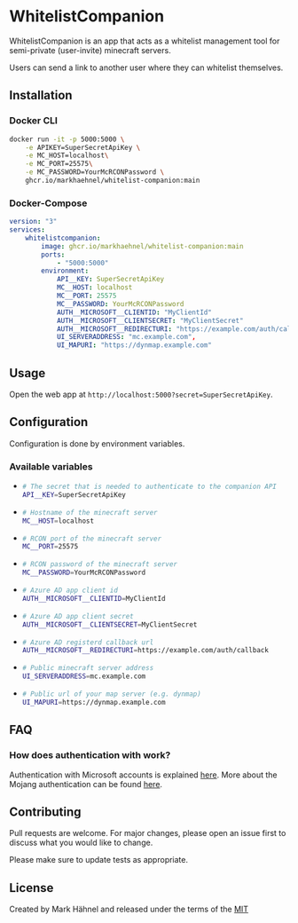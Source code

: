 # WhitelistCompanion

WhitelistCompanion is an app that acts as a whitelist management tool for semi-private (user-invite) minecraft servers.

Users can send a link to another user where they can whitelist themselves.

## Installation

### Docker CLI

```bash
docker run -it -p 5000:5000 \
    -e APIKEY=SuperSecretApiKey \
    -e MC_HOST=localhost\
    -e MC_PORT=25575\
    -e MC_PASSWORD=YourMcRCONPassword \
    ghcr.io/markhaehnel/whitelist-companion:main
```

### Docker-Compose

```yml
version: "3"
services:
    whitelistcompanion:
        image: ghcr.io/markhaehnel/whitelist-companion:main
        ports:
            - "5000:5000"
        environment:
            API__KEY: SuperSecretApiKey
            MC__HOST: localhost
            MC__PORT: 25575
            MC__PASSWORD: YourMcRCONPassword
            AUTH__MICROSOFT__CLIENTID: "MyClientId"
            AUTH__MICROSOFT__CLIENTSECRET: "MyClientSecret"
            AUTH__MICROSOFT__REDIRECTURI: "https://example.com/auth/callback"
            UI_SERVERADDRESS: "mc.example.com",
            UI_MAPURI: "https://dynmap.example.com"
```

## Usage

Open the web app at `http://localhost:5000?secret=SuperSecretApiKey`.

## Configuration

Configuration is done by environment variables.

### Available variables

-   ```bash
    # The secret that is needed to authenticate to the companion API
    API__KEY=SuperSecretApiKey
    ```
-   ```bash
    # Hostname of the minecraft server
    MC__HOST=localhost
    ```
-   ```bash
    # RCON port of the minecraft server
    MC__PORT=25575
    ```
-   ```bash
    # RCON password of the minecraft server
    MC__PASSWORD=YourMcRCONPassword
    ```
-   ```bash
    # Azure AD app client id
    AUTH__MICROSOFT__CLIENTID=MyClientId
    ```
-   ```bash
    # Azure AD app client secret
    AUTH__MICROSOFT__CLIENTSECRET=MyClientSecret
    ```
-   ```bash
    # Azure AD registerd callback url
    AUTH__MICROSOFT__REDIRECTURI=https://example.com/auth/callback
    ```
-   ```bash
    # Public minecraft server address
    UI_SERVERADDRESS=mc.example.com
    ```
-   ```bash
    # Public url of your map server (e.g. dynmap)
    UI_MAPURI=https://dynmap.example.com
    ```

## FAQ

### How does authentication with work?

Authentication with Microsoft accounts is explained [here](https://wiki.vg/Microsoft_Authentication_Scheme).
More about the Mojang authentication can be found [here](https://wiki.vg/Authentication).

## Contributing

Pull requests are welcome. For major changes, please open an issue first to discuss what you would like to change.

Please make sure to update tests as appropriate.

## License

Created by Mark Hähnel and released under the terms of the [MIT](https://choosealicense.com/licenses/mit/)
